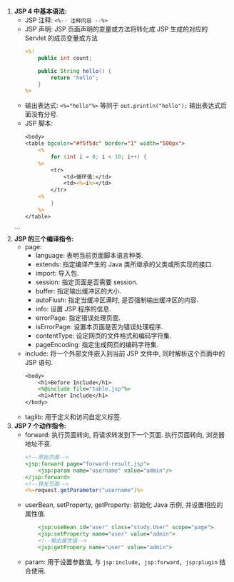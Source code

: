 1. **JSP 4 中基本语法:**
    * JSP 注释: `<%-- 注释内容 --%>`
    * JSP 声明: JSP 页面声明的变量或方法将转化成 JSP 生成的对应的 Servlet 的成员变量或方法
        ```JSP
        <%!
            public int count;

            public String hello() {
                return "hello";
            }
        %>
        ```
    * 输出表达式: `<%="hello"%>` 等同于 `out.println("hello");` 输出表达式后面没有分号.
    * JSP 脚本: 
        ``` JSP
        <body>
        <table bgcolor="#f5f5dc" border="1" width="500px">
            <%
                for (int i = 0; i < 10; i++) {
            %>
                <tr>
                    <td>循环值:</td>
                    <td><%=i%></td>
                </tr>
            <%
                }
            %>
        </table>
    </body>
        ```
2. **JSP 的三个编译指令:**
   * page: 
     * language: 表明当前页面脚本语言种类.
     * extends: 指定编译产生的 Java 类所继承的父类或所实现的接口.
     * import: 导入包.
     * session: 指定页面是否需要 session.
     * buffer: 指定输出缓冲区的大小.
     * autoFlush: 指定当缓冲区满时, 是否强制输出缓冲区的内容.
     * info: 设置 JSP 程序的信息.
     * errorPage: 指定错误处理页面.
     * isErrorPage: 设置本页面是否为错误处理程序.
     * contentType: 设定网页的文件格式和编码字符集.
     * pageEncoding: 指定生成网页的编码字符集.
   * include: 将一个外部文件嵌入到当前 JSP 文件中, 同时解析这个页面中的 JSP 语句.
        ```JSP
        <body>
            <h1>Before Include</h1>
            <%@include file="table.jsp"%>
            <h1>After Include</h1>
        </body>

        ```
   * taglib: 用于定义和访问自定义标签.
3. **JSP 7 个动作指令:**   
    * forward: 执行页面转向, 将请求转发到下一个页面. 执行页面转向, 浏览器地址不变.
        ```JSP
        <!--原始页面-->
        <jsp:forward page="forward-result.jsp">
            <jsp:param name="username" value="admin"/>
        </jsp:forward>
        <!--转发页面-->
        <%=request.getParameter("username")%>
        ```
    * userBean, setProperty, getProperty: 初始化 Java 示例, 并设置相应的属性值.
        ```JSP
            <jsp:useBean id="user" class="study.User" scope="page">
            <jsp:setProperty name="user" value="admin">
            <!--输出属性值-->
            <jsp:getPropery name="user" value="admin">
        ```
    * param: 用于设置参数值, 与 `jsp:include, jsp:forward, jsp:plugin` 结合使用.